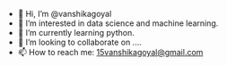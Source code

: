 - 👋 Hi, I’m @vanshikagoyal
- 👀 I’m interested in data science and machine learning.
- 🌱 I’m currently learning python.
- 💞️ I’m looking to collaborate on ....
- 📫 How to reach me: 15vanshikagoyal@gmail.com

<!---
vanshikagoyal/vanshikagoyal is a ✨ special ✨ repository because its `README.md` (this file) appears on your GitHub profile.
You can click the Preview link to take a look at your changes.
--->

